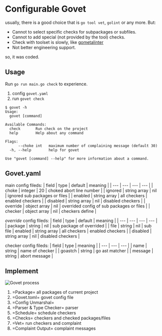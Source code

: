 # Configurable Govet
 
usually, there is a good choice that is `go tool vet`, `golint` or any more. But:

+ Cannot to select specific checks for subpackages or subfiles.
+ Cannot to add special (not provided by the tool) checks.
+ Check with toolset is slowly, like [gometalinter](https://github.com/alecthomas/gometalinter)
+ Not better engineering support.
  
so, it was coded.

## Usage

Run `go run main.go check` to experience.

1. config `govet.yaml`
2. run `govet check`

```shell
$ govet -h
Usage:
  govet [command]

Available Commands:
  check       Run check on the project
  help        Help about any command

Flags:
      --choke int   maximum number of complaining message (default 30)
  -h, --help        help for govet

Use "govet [command] --help" for more information about a command.
```

## Govet.yaml

main config fileds:
| field | type | default | meaning |
| --- | ---  | --- | --- |
| choke | integer | 20 | choked abort line number |
| ignored | string array | nil | ignored sub packages or files |
| enabled | string array | all checkers | enabled checkers |
| disabled | string array | nil | disabled checkers |
| override | object array | nil | overrided config of sub packages or files |
| checker | object array | nil | checkers define |

*override* config fileds:
| field | type | default | meaning |
| --- | --- | --- | --- |
| package | string | nil | sub package of overrided |
| file | string | nil | sub file
| enabled | string array | all checkers | enabled checkers |
| disabled | string array | nil | disabled checkers |
                      
checker config fileds:
| field | type | meaning |
| --- | --- | --- |
| name | string | name of checker |
| goastch | string | go ast matcher |
| message | string | abort message |

## Implement

![Govet process](file:./doc/imgs/govet-process.png)

1. =Package= all packages of current project
2. =Govet.toml= govet config file
3. =Config Unmarshal= 
4. =Parser & Type Checker= parser
5. =Schedule= schedule checkers
6. =Checks= checkers and checked packages/files
7. =Vet= run checkers and complaint
8. =Complaint Output= complaint messages
